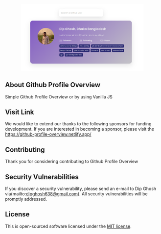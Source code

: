 <p align="center">
<a href="https://github-profile-overview.netlify.app/" target="_blank">
<img src="./img/github.png" width="400" alt="GithubProfile Overview Logo"></a></p>


## About Github Profile Overview

Simple Github Profile Overview or by using Vanilla JS


## Visit Link

We would like to extend our thanks to the following sponsors for funding development.
If you are interested in becoming a sponsor, please visit the https://github-profile-overview.netlify.app/



## Contributing

Thank you for considering contributing to Github Profile Overview


## Security Vulnerabilities

If you discover a security vulnerability, please send an e-mail to Dip Ghosh via(mailto:dipghosh638@gmail.com). All security vulnerabilities will be promptly addressed.

## License

This is open-sourced software licensed under the [MIT license](https://opensource.org/licenses/MIT).
